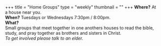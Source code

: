 +++
title = "Home Groups"
type = "weekly"
thumbnail = ""
+++
<b>Where?</b> At a house near you.<br/>
<b>When?</b> Tuesdays or Wednesdays 7:30pm / 8:00pm. <br/>
<b>What?</b> <br/>
Small groups that meet together in one anothers houses to read the bible, study, and pray together as brothers and sisters in Christ. <br/>
<i>To get involved please talk to an elder.</i> <br/>
